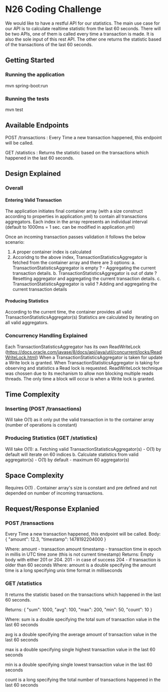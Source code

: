 # N26 Coding Challenge

We would like to have a restful API for our statistics. The main use case for our API is to
calculate realtime statistic from the last 60 seconds. There will be two APIs, one of them is
called every time a transaction is made. It is also the sole input of this rest API. The other one
returns the statistic based of the transactions of the last 60 seconds.

## Getting Started

### Running the application
mvn spring-boot:run

### Running the tests
mvn test


## Available Endpoints

POST /transactions : Every Time a new transaction happened, this endpoint will be called.

GET /statistics    : Returns the statistic based on the transactions which happened in the last 60 seconds.


## Design Explained

### Overall 
#### Entering Valid Transaction
The application initiates final container array (with a size construct according to properties in application.yml) to contain all 
transactions aggregators. Each index in the array represents an individual interval (default to 1000ms = 1 sec. can be modified in application.yml)

Once an incoming transaction passes validation it follows the below scenario:
1. A proper container index is calculated
2. Accoridng to the above index, TransactionStatisticsAggregator is fetched from the container array and there are 3 options:
  a. TransactionStatisticsAggregator is empty ?  - Aggregating the current transaction details.
  b. TransactionStatisticsAggregator is out of date ?  Resetting aggregator and aggregating the current transaction details.
  c. TransactionStatisticsAggregator is valid ? Adding and aggregating the current transaction details
  
#### Producing Statistics
According to the current time, the container provides all valid TransactionStatisticsAggregator(s)
Statistics are calculated by iterating on all valid aggregators. 

### Concurrency Handling Explained
Each TransactionStatisticsAggregator has its own ReadWriteLock (https://docs.oracle.com/javase/8/docs/api/java/util/concurrent/locks/ReadWriteLock.html)
When a TransactionStatisticsAggregator is taken for update a Write lock is granted. When TransactionStatisticsAggregator is taking for observing and statistics a Read lock is requested.
ReadWriteLock technique was chossen due to its mechanism to allow non blocking multiple reads threads. The only time a block will occur is
when a Write lock is granted.

## Time Complexity

### Inserting (POST /transactions)
Will take O(1) as it only put the valid transaction in to the container array (number of operations is constant)

### Producing Statistics (GET /statistics)
Will take O(1):
a. Fetching valid TransactionStatisticsAggregator(s) - O(1) by default will iterate on 60 indices
b. Calculate statistics from valid aggregator(s) - O(1) by default - maximum 60 aggregator(s)

## Space Complexity
Requires O(1) . Container array's size is constant and pre defined and not depended on number of incoming transactions.


## Request/Response Explanied

### POST /transactions

Every Time a new transaction happened, this endpoint will be called.
Body:
{
"amount": 12.3,
"timestamp": 1478192204000
}

Where:
amount - transaction amount
timestamp - transaction time in epoch in millis in UTC time zone (this is not current
timestamp)
Returns: Empty body with either 201 or 204.
201 - in case of success
204 - if transaction is older than 60 seconds
Where:
amount is a double specifying the amount
time is a long specifying unix time format in milliseconds

### GET /statistics
It returns the statistic based on the transactions which happened in the last 60 seconds.

Returns:
{
"sum": 1000,
"avg": 100,
"max": 200,
"min": 50,
"count": 10
}

Where:
sum is a double specifying the total sum of transaction value in the last 60 seconds

avg is a double specifying the average amount of transaction value in the last 60
seconds

max is a double specifying single highest transaction value in the last 60 seconds

min is a double specifying single lowest transaction value in the last 60 seconds

count is a long specifying the total number of transactions happened in the last 60
seconds



